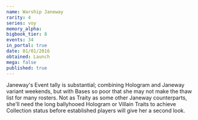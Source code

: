 ```yaml
---
name: Warship Janeway
rarity: 4
series: voy
memory_alpha:
bigbook_tier: 8
events: 34
in_portal: true
date: 01/01/2016
obtained: Launch
mega: false
published: true
---
```


Janeway's Event tally is substantial; combining Hologram and Janeway variant weekends, but with Bases so poor that she may not make the thaw list for many rosters. Not as Traity as some other Janeway counterparts, she'll need the long ballyhooed Hologram or Villain Traits to achieve Collection status before established players will give her a second look.
